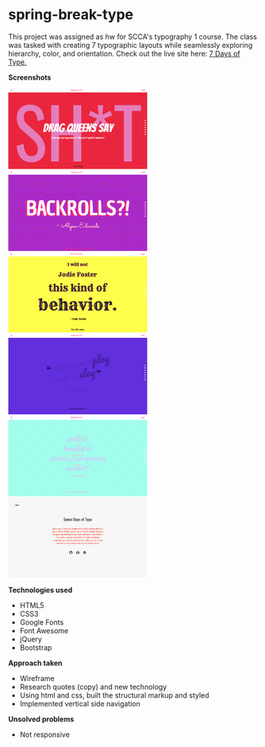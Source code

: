 # spring-break-type

This project was assigned as hw for SCCA's typography 1 course. The class was tasked with creating 7 typographic layouts while seamlessly exploring hierarchy, color, and orientation. Check out the live site here: [7 Days of Type.](https://aheitzen.github.io/spring-break-type/#day-seven)

**Screenshots**

<img src="images/6.png" width="280" alt="Landing Screen">
<img src="images/1.png" width="280" alt="Quote One">
<img src="images/2.png" width="280" alt="Quote Two">
<img src="images/3.png" width="280" alt="Quote Three">
<img src="images/4.png" width="280" alt="Quote Four">
<img src="images/5.png" width="280" alt="About Section">

**Technologies used**
* HTML5 
* CSS3
* Google Fonts 
* Font Awesome
* jQuery 
* Bootstrap

**Approach taken**
* Wireframe
* Research quotes (copy) and new technology
* Using html and css, built the structural markup and styled
* Implemented vertical side navigation


**Unsolved problems** 
* Not responsive 






